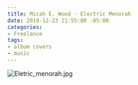 ```yaml
---
title: Micah E. Wood - Electric Menorah
date: 2019-12-23 21:55:00 -05:00
categories:
- Freelance
tags:
- album covers
- music
---
```


![Eletric_menorah.jpg](/uploads/Eletric_menorah.jpg)